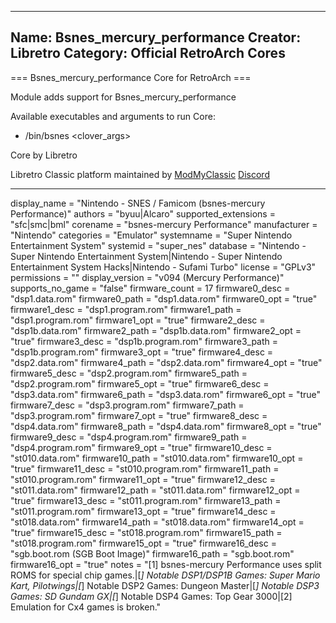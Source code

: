 -----------------------
Name: Bsnes_mercury_performance
Creator: Libretro
Category: Official RetroArch Cores
-----------------------

=== Bsnes_mercury_performance Core for RetroArch ===

Module adds support for Bsnes_mercury_performance

Available executables and arguments to run Core:
- /bin/bsnes <rom> <clover_args>

Core by Libretro

Libretro Classic platform maintained by [ModMyClassic](https://modmyclassic.com) [Discord](https://discordapp.com/invite/8gygsrw)

-----------------------

display_name = "Nintendo - SNES / Famicom (bsnes-mercury Performance)"
authors = "byuu|Alcaro"
supported_extensions = "sfc|smc|bml"
corename = "bsnes-mercury Performance"
manufacturer = "Nintendo"
categories = "Emulator"
systemname = "Super Nintendo Entertainment System"
systemid = "super_nes"
database = "Nintendo - Super Nintendo Entertainment System|Nintendo - Super Nintendo Entertainment System Hacks|Nintendo - Sufami Turbo"
license = "GPLv3"
permissions = ""
display_version = "v094 (Mercury Performance)"
supports_no_game = "false"
firmware_count = 17
firmware0_desc = "dsp1.data.rom"
firmware0_path = "dsp1.data.rom"
firmware0_opt = "true"
firmware1_desc = "dsp1.program.rom"
firmware1_path = "dsp1.program.rom"
firmware1_opt = "true"
firmware2_desc = "dsp1b.data.rom"
firmware2_path = "dsp1b.data.rom"
firmware2_opt = "true"
firmware3_desc = "dsp1b.program.rom"
firmware3_path = "dsp1b.program.rom"
firmware3_opt = "true"
firmware4_desc = "dsp2.data.rom"
firmware4_path = "dsp2.data.rom"
firmware4_opt = "true"
firmware5_desc = "dsp2.program.rom"
firmware5_path = "dsp2.program.rom"
firmware5_opt = "true"
firmware6_desc = "dsp3.data.rom"
firmware6_path = "dsp3.data.rom"
firmware6_opt = "true"
firmware7_desc = "dsp3.program.rom"
firmware7_path = "dsp3.program.rom"
firmware7_opt = "true"
firmware8_desc = "dsp4.data.rom"
firmware8_path = "dsp4.data.rom"
firmware8_opt = "true"
firmware9_desc = "dsp4.program.rom"
firmware9_path = "dsp4.program.rom"
firmware9_opt = "true"
firmware10_desc = "st010.data.rom"
firmware10_path = "st010.data.rom"
firmware10_opt = "true"
firmware11_desc = "st010.program.rom"
firmware11_path = "st010.program.rom"
firmware11_opt = "true"
firmware12_desc = "st011.data.rom"
firmware12_path = "st011.data.rom"
firmware12_opt = "true"
firmware13_desc = "st011.program.rom"
firmware13_path = "st011.program.rom"
firmware13_opt = "true"
firmware14_desc = "st018.data.rom"
firmware14_path = "st018.data.rom"
firmware14_opt = "true"
firmware15_desc = "st018.program.rom"
firmware15_path = "st018.program.rom"
firmware15_opt = "true"
firmware16_desc = "sgb.boot.rom (SGB Boot Image)"
firmware16_path = "sgb.boot.rom"
firmware16_opt = "true"
notes = "[1] bsnes-mercury Performance uses split ROMS for special chip games.|[*] Notable DSP1/DSP1B Games: Super Mario Kart,  Pilotwings|[*] Notable DSP2 Games: Dungeon Master|[*] Notable DSP3 Games: SD Gundam GX|[*] Notable DSP4 Games: Top Gear 3000|[2] Emulation for Cx4 games is broken."
